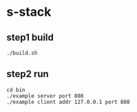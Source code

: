 # s-stack

## step1 build
```
./build.sh
```

## step2 run
```
cd bin
./example server port 808
./example client addr 127.0.0.1 port 808
```

